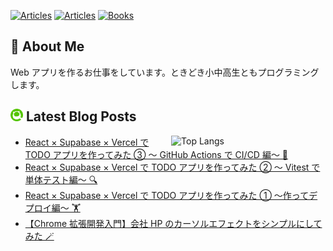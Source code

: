[![Articles](https://badgen.org/img/qiita/kamata-bug-factory/articles?style=flat-square)](https://qiita.com/kamata-bug-factory)
[![Articles](https://badgen.org/img/zenn/kazuki_debugger/articles?style=flat-square)](https://zenn.dev/kazuki_debugger)
[![Books](https://badgen.org/img/zenn/kazuki_debugger/books?style=flat-square)](https://zenn.dev/kazuki_debugger?tab=books)

## 🐞 About Me

Web アプリを作るお仕事をしています。ときどき小中高生ともプログラミングします。

## <img src="./icon/qiita.png" width="20px"> Latest Blog Posts

<p><img align="right" width="49%" src="https://github-readme-stats.vercel.app/api/top-langs/?username=kamata-bug-factory&layout=compact&show_icon=true" alt="Top Langs" /></p>

<!-- BLOG-POST-LIST:START -->
- [React × Supabase × Vercel で TODO アプリを作ってみた ③ ～ GitHub Actions で CI/CD 編～ 🤖](https://qiita.com/kamata-bug-factory/items/cb7dceacba1d0b58990b)
- [React × Supabase × Vercel で TODO アプリを作ってみた ② ～ Vitest で単体テスト編～ 🔍](https://qiita.com/kamata-bug-factory/items/e095d38e445e76210e8d)
- [React × Supabase × Vercel で TODO アプリを作ってみた ① ～作ってデプロイ編～ 🏋️](https://qiita.com/kamata-bug-factory/items/363a4291fd31a8d34ead)
- [【Chrome 拡張開発入門】会社 HP のカーソルエフェクトをシンプルにしてみた 🪄](https://qiita.com/kamata-bug-factory/items/4837a1dba727fe11dbc7)
<!-- BLOG-POST-LIST:END -->

<!--
**kamata-bug-factory/kamata-bug-factory** is a ✨ _special_ ✨ repository because its `README.md` (this file) appears on your GitHub profile.

Here are some ideas to get you started:

- 🔭 I’m currently working on ...
- 🌱 I’m currently learning ...
- 👯 I’m looking to collaborate on ...
- 🤔 I’m looking for help with ...
- 💬 Ask me about ...
- 📫 How to reach me: ...
- 😄 Pronouns: ...
- ⚡ Fun fact: ...
-->
